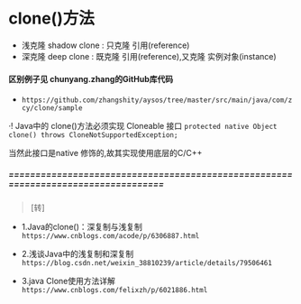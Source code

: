 # clone()方法

* 浅克隆 shadow clone  : 只克隆 引用(reference)
* 深克隆 deep clone    : 既克隆 引用(reference),又克隆 实例对象(instance)

#### 区别例子见 chunyang.zhang的GitHub库代码
* `https://github.com/zhangshity/aysos/tree/master/src/main/java/com/zcy/clone/sample`

·! Java中的 clone()方法必须实现 Cloneable 接口
   `protected native Object clone() throws CloneNotSupportedException;`

   当然此接口是native 修饰的,故其实现使用底层的C/C++

##### ==================================================================================
> [转]
* 1.Java的clone()：深复制与浅复制
`https://www.cnblogs.com/acode/p/6306887.html`

* 2.浅谈Java中的浅复制和深复制
`https://blog.csdn.net/weixin_38810239/article/details/79506461`

* 3.java Clone使用方法详解
`https://www.cnblogs.com/felixzh/p/6021886.html`

